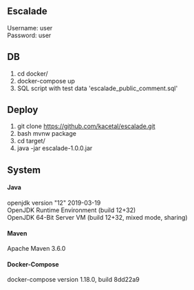 ## Escalade  
Username: user  
Password: user

## DB
1. cd docker/
2. docker-compose up
3. SQL script with test data 'escalade_public_comment.sql'

## Deploy
1. git clone https://github.com/kacetal/escalade.git
2. bash mvnw package
3. cd target/
4. java -jar escalade-1.0.0.jar

## System
#### Java
openjdk version "12" 2019-03-19  
OpenJDK Runtime Environment (build 12+32)  
OpenJDK 64-Bit Server VM (build 12+32, mixed mode, sharing)  
#### Maven
Apache Maven 3.6.0    
#### Docker-Compose
docker-compose version 1.18.0, build 8dd22a9  

